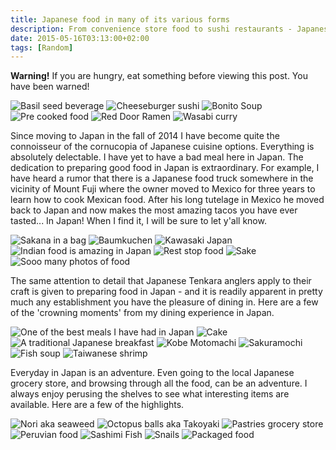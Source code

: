 ```yaml
---
title: Japanese food in many of its various forms
description: From convenience store food to sushi restaurants - Japanese food is delicious...
date: 2015-05-16T03:13:00+02:00
tags: [Random]
---
```

<div class="text-lg mt-2">
<p class="mb-2"><strong>Warning!</strong> If you are hungry, eat something before viewing this post. You have been warned!</span></p>

<img class="w-8/12 rounded-lg shadow-lg mx-auto mb-2" src="https://fallfish-tenkara-images.s3-us-west-1.amazonaws.com/FfT+-+Japanese+Cuisine/Basil-Seed-Drink_Japan.JPG" alt="Basil seed beverage" />

<img class="w-8/12 rounded-lg shadow-lg mx-auto mb-2" src="https://fallfish-tenkara-images.s3-us-west-1.amazonaws.com/FfT+-+Japanese+Cuisine/Cheese-Burger-Sushi_Japan.JPG" alt="Cheeseburger sushi" />

<img class="w-8/12 rounded-lg shadow-lg mx-auto mb-2" src="https://fallfish-tenkara-images.s3-us-west-1.amazonaws.com/FfT+-+Japanese+Cuisine/Dried-Bonito-Soup_Japan_Food.jpg" alt="Bonito Soup" />

<img class="w-8/12 rounded-lg shadow-lg mx-auto mb-2" src="https://fallfish-tenkara-images.s3-us-west-1.amazonaws.com/FfT+-+Japanese+Cuisine/Pre-cooked_items.jpg" alt="Pre cooked food" />

<img class="w-8/12 rounded-lg shadow-lg mx-auto mb-2" src="https://fallfish-tenkara-images.s3-us-west-1.amazonaws.com/FfT+-+Japanese+Cuisine/Red-Door-Ramen_Yokosuaka.jpg" alt="Red Door Ramen" />

<img class="w-8/12 rounded-lg shadow-lg mx-auto" src="https://fallfish-tenkara-images.s3-us-west-1.amazonaws.com/FfT+-+Japanese+Cuisine/Wasabi_Curry_Japanese.JPG" alt="Wasabi curry" />

<p class="mb-2 mt-2">Since moving to Japan in the fall of 2014 I have become quite the connoisseur of the cornucopia of Japanese cuisine options. Everything is absolutely delectable. I have yet to have a bad meal here in Japan. The dedication to preparing good food in Japan is extraordinary. For example, I have heard a rumor that there is a Japanese food truck somewhere in the vicinity of Mount Fuji where the owner moved to Mexico for three years to learn how to cook Mexican food. After his long tutelage in Mexico he moved back to Japan and now makes the most amazing tacos you have ever tasted... In Japan! When I find it, I will be sure to let y'all know.</p>

<img class="w-8/12 rounded-lg shadow-lg mx-auto mb-2" src="https://fallfish-tenkara-images.s3-us-west-1.amazonaws.com/FfT+-+Japanese+Cuisine/Anchovies.jpg" alt="Sakana in a bag" />

<img class="w-8/12 rounded-lg shadow-lg mx-auto mb-2" src="https://fallfish-tenkara-images.s3-us-west-1.amazonaws.com/FfT+-+Japanese+Cuisine/Finished_Baumkuchen.jpg" alt="Baumkuchen" />

<img class="w-8/12 rounded-lg shadow-lg mx-auto mb-2" src="https://fallfish-tenkara-images.s3-us-west-1.amazonaws.com/FfT+-+Japanese+Cuisine/Food-Yen_Kawasaki_Japan.jpg" alt="Kawasaki Japan" />

<img class="w-8/12 rounded-lg shadow-lg mx-auto mb-2" src="https://fallfish-tenkara-images.s3-us-west-1.amazonaws.com/FfT+-+Japanese+Cuisine/Indian-Food_Japan_Cuisine.jpg" alt="Indian food is amazing in Japan" />

<img class="w-8/12 rounded-lg shadow-lg mx-auto mb-2" src="https://fallfish-tenkara-images.s3-us-west-1.amazonaws.com/FfT+-+Japanese+Cuisine/Rest-Stop-Food_Japan_Cuisine.jpg" alt="Rest stop food" />

<img class="w-8/12 rounded-lg shadow-lg mx-auto mb-2" src="https://fallfish-tenkara-images.s3-us-west-1.amazonaws.com/FfT+-+Japanese+Cuisine/Sake_Japan_Drink_Alcohol.JPG" alt="Sake" />

<img class="w-8/12 rounded-lg shadow-lg mx-auto" src="https://fallfish-tenkara-images.s3-us-west-1.amazonaws.com/FfT+-+Japanese+Cuisine/baumkuchen-prepared_Japan-Cake.JPG" alt="Sooo many photos of food" />

<p class="mb-2 mt-2">The same attention to detail that Japanese Tenkara anglers apply to their craft is given to preparing food in Japan - and it is readily apparent in pretty much any establishment you have the pleasure of dining in. Here are a few of the 'crowning moments' from my dining experience in Japan.</p>

<img class="w-8/12 rounded-lg shadow-lg mx-auto mb-2" src="https://fallfish-tenkara-images.s3-us-west-1.amazonaws.com/FfT+-+Japanese+Cuisine/Ito_Shizuoka-Prefecture.JPG" alt="One of the best meals I have had in Japan" />

<img class="w-8/12 rounded-lg shadow-lg mx-auto mb-2" src="https://fallfish-tenkara-images.s3-us-west-1.amazonaws.com/FfT+-+Japanese+Cuisine/Japanese_Baumkuchen-cake.jpg" alt="Cake" />

<img class="w-8/12 rounded-lg shadow-lg mx-auto mb-2" src="https://fallfish-tenkara-images.s3-us-west-1.amazonaws.com/FfT+-+Japanese+Cuisine/Japanese_Breakfast_Traditional.JPG" alt="A traditional Japanese breakfast" />

<img class="w-8/12 rounded-lg shadow-lg mx-auto mb-2" src="https://fallfish-tenkara-images.s3-us-west-1.amazonaws.com/FfT+-+Japanese+Cuisine/Kobe-Motomachi-Dori_Japan_Yokosuka.jpg" alt="Kobe Motomachi" />

<img class="w-8/12 rounded-lg shadow-lg mx-auto mb-2" src="https://fallfish-tenkara-images.s3-us-west-1.amazonaws.com/FfT+-+Japanese+Cuisine/Sakuramochi_Japan_Food.jpg" alt="Sakuramochi" />

<img class="w-8/12 rounded-lg shadow-lg mx-auto mb-2" src="https://fallfish-tenkara-images.s3-us-west-1.amazonaws.com/FfT+-+Japanese+Cuisine/Sashimi-Fish-Soup_Japan_Cuisine.jpg" alt="Fish soup" />

<img class="w-8/12 rounded-lg shadow-lg mx-auto" src="https://fallfish-tenkara-images.s3-us-west-1.amazonaws.com/FfT+-+Japanese+Cuisine/Taiwanese_Shrimp.jpg" alt="Taiwanese shrimp" />

<p class="mt-2">Everyday in Japan is an adventure. Even going to the local Japanese grocery store, and browsing through all the food, can be an adventure. I always enjoy perusing the shelves to see what interesting items are available. Here are a few of the highlights.</p>

<img class="w-8/12 rounded-lg shadow-lg mx-auto mb-2" src="https://fallfish-tenkara-images.s3-us-west-1.amazonaws.com/FfT+-+Japanese+Cuisine/Nori_seawead.jpg" alt="Nori aka seaweed" />

<img class="w-8/12 rounded-lg shadow-lg mx-auto mb-2" src="https://fallfish-tenkara-images.s3-us-west-1.amazonaws.com/FfT+-+Japanese+Cuisine/Octopus-Balls_Street-Vendor.JPG" alt="Octopus balls aka Takoyaki" />

<img class="w-8/12 rounded-lg shadow-lg mx-auto mb-2" src="https://fallfish-tenkara-images.s3-us-west-1.amazonaws.com/FfT+-+Japanese+Cuisine/Pastries_Grocery-Store.jpg" alt="Pastries grocery store" />

<img class="w-8/12 rounded-lg shadow-lg mx-auto mb-2" src="https://fallfish-tenkara-images.s3-us-west-1.amazonaws.com/FfT+-+Japanese+Cuisine/Peruvian-Food_Japan.JPG" alt="Peruvian food" />

<img class="w-8/12 rounded-lg shadow-lg mx-auto mb-2" src="https://fallfish-tenkara-images.s3-us-west-1.amazonaws.com/FfT+-+Japanese+Cuisine/Sashimi-Fish_Japanese-cuisine.JPG" alt="Sashimi Fish" />

<img class="w-8/12 rounded-lg shadow-lg mx-auto mb-2" src="https://fallfish-tenkara-images.s3-us-west-1.amazonaws.com/FfT+-+Japanese+Cuisine/Snails-Yokohama.jpg" alt="Snails" />

<img class="w-8/12 rounded-lg shadow-lg mx-auto pb-2" src="https://fallfish-tenkara-images.s3-us-west-1.amazonaws.com/FfT+-+Japanese+Cuisine/Sweet-and-Sour-Squid_Japan_Packaged-Food.jpg" alt="Packaged food" />
</div>